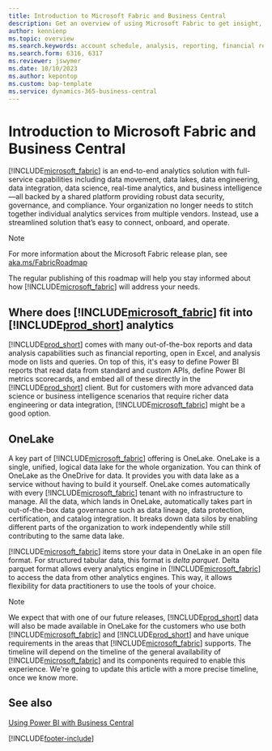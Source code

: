 ```yaml
---
title: Introduction to Microsoft Fabric and Business Central
description: Get an overview of using Microsoft Fabric to get insight, business intelligence, and KPIs from your Business Central data.
author: kennienp
ms.topic: overview
ms.search.keywords: account schedule, analysis, reporting, financial report, business intelligence, KPI
ms.search.form: 6316, 6317
ms.reviewer: jswymer
ms.date: 10/10/2023
ms.author: kepontop
ms.custom: bap-template
ms.service: dynamics-365-business-central
---
```

# Introduction to Microsoft Fabric and Business Central

[!INCLUDE[microsoft_fabric](includes/microsoft_fabric.md)] is an end-to-end analytics solution with full-service capabilities including data movement, data lakes, data engineering, data integration, data science, real-time analytics, and business intelligence&mdash;all backed by a shared platform providing robust data security, governance, and compliance. Your organization no longer needs to stitch together individual analytics services from multiple vendors. Instead, use a streamlined solution that’s easy to connect, onboard, and operate.

> [!NOTE]
> For more information about the Microsoft Fabric release plan, see [aka.ms/FabricRoadmap](https://aka.ms/FabricRoadmap)
> 
> The regular publishing of this roadmap will help you stay informed about how [!INCLUDE[microsoft_fabric](includes/microsoft_fabric.md)] will address your needs.

## Where does [!INCLUDE[microsoft_fabric](includes/microsoft_fabric.md)] fit into [!INCLUDE[prod_short](includes/prod_short.md)] analytics

[!INCLUDE[prod_short](includes/prod_short.md)] comes with many out-of-the-box reports and data analysis capabilities such as financial reporting, open in Excel, and analysis mode on lists and queries. On top of this, it's easy to define Power BI reports that read data from standard and custom APIs, define Power BI metrics scorecards, and embed all of these directly in the [!INCLUDE[prod_short](includes/prod_short.md)] client. But for customers with more advanced data science or business intelligence scenarios that require richer data engineering or data integration, [!INCLUDE[microsoft_fabric](includes/microsoft_fabric.md)] might be a good option. 

## OneLake

A key part of [!INCLUDE[microsoft_fabric](includes/microsoft_fabric.md)] offering is OneLake. OneLake is a single, unified, logical data lake for the whole organization. You can think of OneLake as the OneDrive for data. It provides you with data lake as a service without having to build it yourself. OneLake comes automatically with every [!INCLUDE[microsoft_fabric](includes/microsoft_fabric.md)] tenant with no infrastructure to manage. All the data, which lands in OneLake, automatically takes part in out-of-the-box data governance such as data lineage, data protection, certification, and catalog integration. It breaks down data silos by enabling different parts of the organization to work independently while still contributing to the same data lake.

[!INCLUDE[microsoft_fabric](includes/microsoft_fabric.md)] items store your data in OneLake in an open file format. For structured tabular data, this format is *delta parquet*. Delta parquet format allows every analytics engine in [!INCLUDE[microsoft_fabric](includes/microsoft_fabric.md)] to access the data from other analytics engines. This way, it allows flexibility for data practitioners to use the tools of your choice.

> [!NOTE]
> We expect that with one of our future releases, [!INCLUDE[prod_short](includes/prod_short.md)] data will also be made available in OneLake for the customers who use both [!INCLUDE[microsoft_fabric](includes/microsoft_fabric.md)] and [!INCLUDE[prod_short](includes/prod_short.md)] and have unique requirements in the areas that [!INCLUDE[microsoft_fabric](includes/microsoft_fabric.md)] supports. The timeline will depend on the timeline of the general availability of [!INCLUDE[microsoft_fabric](includes/microsoft_fabric.md)] and its components required to enable this experience. We're going to update this article with a more precise timeline, once we know more.

## See also
[Using Power BI with Business Central](admin-powerbi.md)   

[!INCLUDE[footer-include](includes/footer-banner.md)]
